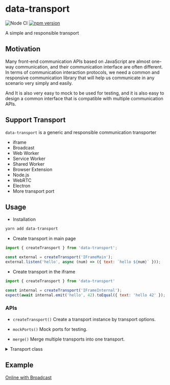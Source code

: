 # data-transport

![Node CI](https://github.com/unadlib/data-transport/workflows/Node%20CI/badge.svg)
[![npm version](https://badge.fury.io/js/data-transport.svg)](http://badge.fury.io/js/data-transport)

A simple and responsible transport

## Motivation

Many front-end communication APIs based on JavaScript are almost one-way communication, and their communication interface are often different. In terms of communication interaction protocols, we need a common and responsive communication library that will help us communicate in any scenario very simply and easily. 

And It is also very easy to mock to be used for testing, and it is also easy to design a common interface that is compatible with multiple communication APIs.

## Support Transport

`data-transport` is a generic and responsible communication transporter

- iframe
- Broadcast
- Web Worker
- Service Worker
- Shared Worker
- Browser Extension
- Node.js
- WebRTC
- Electron
- More transport port

## Usage

- Installation

```sh
yarn add data-transport
```

- Create transport in main page

```js
import { createTransport } from 'data-transport';

const external = createTransport('IFrameMain');
external.listen('hello', async (num) => ({ text: `hello ${num}` }));
```

- Create transport in the iframe

```js
import { createTransport } from 'data-transport'

const internal = createTransport('IFrameInternal');
expect(await internal.emit('hello', 42).toEqual({ text: 'hello 42' });
```

### APIs

- `createTransport()`
  Create a transport instance by transport options.

- `mockPorts()`
  Mock ports for testing.

- `merge()`
  Merge multiple transports into one transport.

<details>
<summary>Transport class</summary>

- `Transport`
- `MessageTransport`
- `IFrameMainTransport`
- `IFrameInternalTransport`
- `SharedWorkerMainTransport`
- `SharedWorkerInternalTransport`
- `ServiceWorkerClientTransport`
- `ServiceWorkerServiceTransport`
- `WorkerMainTransport`
- `WorkerInternalTransport`
- `BrowserExtensionsGenericTransport`
- `BrowserExtensionsMainTransport`
- `BrowserExtensionsClientTransport`
- `ElectronMainTransport`
- `ElectronRendererTransport`
- `WebRTCTransport`
- `BroadcastTransport`
- `MainProcessTransport`
- `ChildProcessTransport`
</details>

## Example

[Online with Broadcast](https://codesandbox.io/s/data-transport-example-lkg8k)

